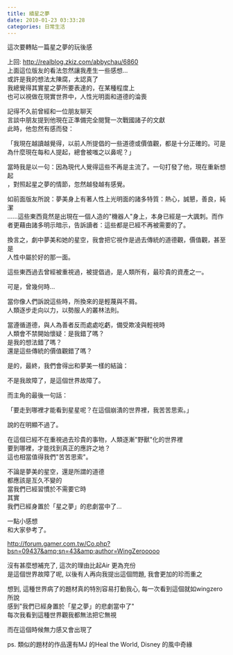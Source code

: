```yaml
---
title: 續星之夢
date: 2010-01-23 03:33:28
categories: 日常生活
---
```


  
這次要轉貼一篇星之夢的玩後感  
  
上回: http://realblog.zkiz.com/abbychau/6860  
<span class="t3">上面這位版友的看法忽然讓我產生一些感想...  
或許是我的想法太陳腐，太認真了  
我總覺得其實星之夢所要表達的，在某種程度上  
也可以視做在現實世界中，人性光明面和道德的淪喪  
  
  
記得不久前曾經和一位朋友聊天  
言談中朋友提到他現在正準備完全閱覽一次戰國諸子的文獻  
此時，他忽然有感而發：  
  
「我現在越讀越覺得，以前人所提倡的一些道德或價值觀，都是十分正確的。可是  
為什麼現在每和人提起，總會被嗤之以鼻呢？」  
  
當時我是以一句：因為現代人覺得這些不再是主流了。一句打發了他，現在重新想起  
，對照起星之夢的情節，忽然越發越有感覺。  
  
如前面版友所說：夢美身上有著人性上光明面的諸多特質：熱心，誠懇，善良，純潔  
......這些東西竟然是出現在一個人造的"機器人"身上，本身已經是一大諷刺。而作  
者更藉由諸多明示暗示，告訴讀者：這些都是已經不再被需要的了。  
  
換言之，劇中夢美和她的星空，我會把它視作是過去傳統的道德觀，價值觀，甚至是  
人性中屬於好的那一面。  
  
這些東西過去曾經被重視過，被提倡過，是人類所有，最珍貴的資產之一。  
  
可是，曾幾何時...  
  
當你像人們訴說這些時，所換來的是輕蔑與不屑。  
人類逐步走向以力，以勢服人的叢林法則。  
  
當遵循道德，與人為善者反而處處吃虧，備受欺凌與輕視時  
人類會不禁開始懷疑：是我錯了嗎？  
是我的想法錯了嗎？  
還是這些傳統的價值觀錯了嗎？  
  
是的，最終，我們會得出和夢美一樣的結論：  
  
不是我故障了，是這個世界故障了。  
  
而主角的最後一句話：  
  
「要走到哪裡才能看到星星呢？在這個崩潰的世界裡，我苦苦思索。」  
  
說的在明顯不過了。  
  
在這個已經不在重視過去珍貴的事物，人類逐漸"野獸"化的世界裡  
要到哪裡，才能找到真正的應許之地？  
這也相當值得我們"苦苦思索"。  
  
不論是夢美的星空，還是所謂的道德  
都應該是亙久不變的  
當我們已經習慣於不需要它時  
其實  
我們已經身置於「星之夢」的悲劇當中了...  
  
  
一點小感想  
和大家參考了。</span>

<span class="t3">http://forum.gamer.com.tw/Co.php?bsn=09437&amp;sn=43&amp;author=WingZerooooo</span>  
  
<span class="t3">沒有甚麼想補充了, 這次的理由比起Air 更為充份  
是這個世界故障了呢, 以後有人再向我提出這個問題, 我會更加的珍而重之</span>  
  
<span class="t3">想到, 這種世界病了的題材真的特別容易打動我心, 每一次看到這個就如wingzero 所說  
感到"</span><span class="t3">我們已經身置於「星之夢」的悲劇當中了"  
每次我看到這種世界觀我都無法把它無視</span>  
  
<span class="t3">而在這個時候無力感又會出現了  
</span>  
  
<span class="t3">ps. 類似的題材的作品還有MJ 的Heal the World, Disney 的風中奇緣</span>